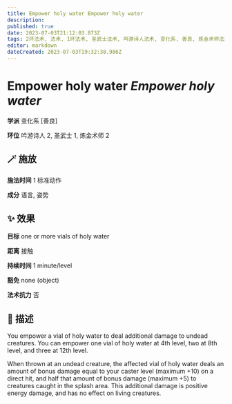 ```yaml
---
title: Empower holy water Empower holy water
description: 
published: true
date: 2023-07-03T21:12:03.873Z
tags: 2环法术, 法术, 1环法术, 圣武士法术, 吟游诗人法术, 变化系, 善良, 炼金术师法术
editor: markdown
dateCreated: 2023-07-03T19:32:38.986Z
---
```


# **Empower holy water** *Empower holy water*

**学派** 变化系 \[善良\] 

**环位** 吟游诗人 2, 圣武士 1, 炼金术师 2

## 🪄 施放

**施法时间** 1 标准动作

**成分** 语言, 姿势

## ✨ 效果 

**目标** one or more vials of holy water 

**距离** 接触  

**持续时间** 1 minute/level 

**豁免** none (object)

**法术抗力** 否

## 📖 描述

You empower a vial of holy water to deal additional damage to undead creatures. You can empower one vial of holy water at 4th level, two at 8th level, and three at 12th level.

When thrown at an undead creature, the affected vial of holy water deals an amount of bonus damage equal to your caster level (maximum +10) on a direct hit, and half that amount of bonus damage (maximum +5) to creatures caught in the splash area. This additional damage is positive energy damage, and has no effect on living creatures.
    